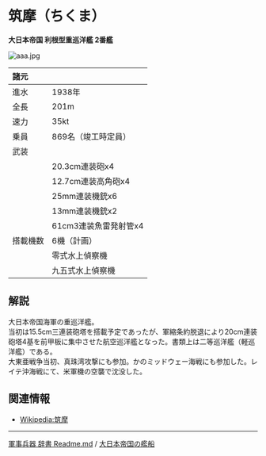 # 筑摩（ちくま）
**大日本帝国 利根型重巡洋艦 2番艦**

![aaa.jpg](http://drive.google.com/uc?export=view&id=1uTUhwf_0PNsh6ui8vwR42WwKuzUsuNSi)  
  
|諸元  |  |
|:--|:--|
|進水  |1938年  |
|全長  |201m  |
|速力  |35kt  |
|乗員  |869名（竣工時定員）  |
|武装  |  |
||20.3cm連装砲x4  |
||12.7cm連装高角砲x4  |
||25mm連装機銃x6  |
||13mm連装機銃x2  |
||61cm3連装魚雷発射管x4  |
|搭載機数  |6機（計画）  |
||零式水上偵察機  |
||九五式水上偵察機  |


## 解説
大日本帝国海軍の重巡洋艦。  
当初は15.5cm三連装砲塔を搭載予定であったが、軍縮条約脱退により20cm連装砲塔4基を前甲板に集中させた航空巡洋艦となった。書類上は二等巡洋艦（軽巡洋艦）である。  
大東亜戦争当初、真珠湾攻撃にも参加。かのミッドウェー海戦にも参加した。レイテ沖海戦にて、米軍機の空襲で沈没した。  


## 関連情報
* [Wikipedia:筑摩](https://ja.wikipedia.org/wiki/%E7%AD%91%E6%91%A9_(%E9%87%8D%E5%B7%A1%E6%B4%8B%E8%89%A6))


---
[軍事兵器 辞書 Readme.md](/README.md) / [大日本帝国の艦船](/ship_old/emp_japan/README.md)
